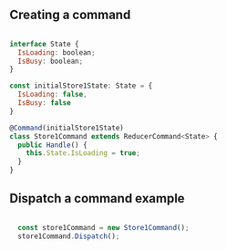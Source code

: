 ## Creating a command

```javascript

interface State {
  IsLoading: boolean;
  IsBusy: boolean;
}

const initialStore1State: State = {
  IsLoading: false,
  IsBusy: false
}

@Command(initialStore1State)
class Store1Command extends ReducerCommand<State> {
  public Handle() {
    this.State.IsLoading = true;
  }
}

```

## Dispatch a command example

```javascript

  const store1Command = new Store1Command();
  store1Command.Dispatch();
  
```
